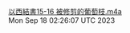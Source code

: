 [以西結書15-16 被修剪的葡萄枝.m4a](https://drive.google.com/file/d/1Cz6OsYzotCRAWPYstCQEZ0ZSlIxCDAyj) <br />Mon Sep 18 02:26:07 UTC 2023
